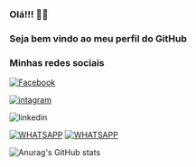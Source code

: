 ### Olá!!!  🙋‍♂️
### Seja bem vindo ao meu perfil do GitHub


### Minhas redes sociais 

[![Facebook](https://img.shields.io/badge/Facebook-1877F2?style=for-the-badge&logo=facebook&logoColor=white)](https://www.facebook.com/profile.php?id=100008809392991)

[![intagram](https://img.shields.io/badge/Instagram-E4405F?style=for-the-badge&logo=instagram&logoColor=white)](https://www.instagram.com/jonnasmontee/)

![linkedin](https://img.shields.io/badge/LinkedIn-0077B5?style=for-the-badge&logo=linkedin&logoColor=white)

[![WHATSAPP](https://img.shields.io/badge/WhatsApp-25D366?style=for-the-badge&logo=whatsapp&logoColor=white)]( https://api.whatsapp.com/send?phone=819922061360)
[![WHATSAPP](https://img.shields.io/badge/WhatsApp-25D366?style=for-the-badge&logo=whatsapp&logoColor=white)]( https://api.whatsapp.com/send?phone=81992206136&text=Ol%C3%A1.%20Sou%20Jonas%20Monte.%20Esse%20%C3%A9%20meu%20contato%20pessoal.)


![Anurag's GitHub stats](https://github-readme-stats.vercel.app/api?username=Jonnasmontee&show_icons=true&theme=radical)
